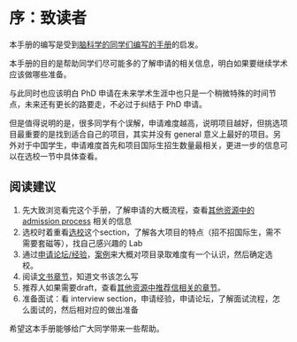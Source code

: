 # 序：致读者

本手册的编写是受到[脑科学的同学们编写的手册](https://brainphd-cn.github.io/handbook/)的启发。

本手册的目的是帮助同学们尽可能多的了解申请的相关信息，明白如果要继续学术应该做哪些准备。

与此同时也应该明白 PhD 申请在未来学术生涯中也只是一个稍微特殊的时间节点，未来还有更长的路要走，不必过于纠结于 PhD 申请。

但是值得说明的是，很多同学有个误解，申请难度越高，说明项目越好，但挑选项目最重要的是找到适合自己的项目，其实并没有 general 意义上最好的项目。另外对于中国学生，申请难度首先和项目国际生招生数量最相关，更进一步的信息可以在选校一节中具体查看。

## 阅读建议


1. 先大致浏览看完这个手册，了解申请的大概流程，查看[其他资源中的 admission process](https://compbio-phd-cn.github.io/handbook/other_resource/) 相关的信息
2. 选校时着重看[选校](https://compbio-phd-cn.github.io/handbook/Program_list/)这个section，了解各大项目的特点（招不招国际生，需不需要套磁等），找自己感兴趣的 Lab
3. 通过[申请论坛/经验](https://compbio-phd-cn.github.io/handbook/other_resource/)，[案例](https://compbio-phd-cn.github.io/handbook/example/)来大概对项目录取难度有一个认识，然后确定选校。
4. 阅读[文书章节](https://compbio-phd-cn.github.io/handbook/PS_CV/)，知道文书该怎么写
5. 推荐人如果需要draft，查看[其他资源中推荐信相关的章节](https://compbio-phd-cn.github.io/handbook/other_resource/)。
6. 准备面试：看 interview section，申请经验，申请论坛，了解面试流程，怎么面试的，然后相对应的做出准备



希望这本手册能够给广大同学带来一些帮助。 